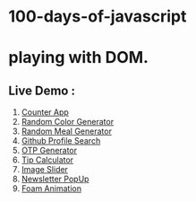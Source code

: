 # 100-days-of-javascript

# playing with DOM.

## Live Demo :

<ol>
  <li><a href="https://counter-app-01.netlify.app/">Counter App</a></li>
  <li><a href="https://color-generator-02.netlify.app/">Random Color Generator</a></li>
  <li><a href="https://cook-random-food.netlify.app/">Random Meal Generator</a></li>
  <li><a href="https://your-github-profile.netlify.app/">Github Profile Search</a></li>
  <li><a href="https://otp-generator-app.netlify.app/">OTP Generator</a></li>
  <li><a href="https://tip-calculator-js-06.netlify.app/">Tip Calculator</a></li>
  <li><a href="https://img-slider-js-07.netlify.app/">Image Slider</a></li>
  <li><a href="https://newsletter-popup-js.netlify.app/">Newsletter PopUp</a></li>
  <li><a href="https://form-animate-js.netlify.app/">Foam Animation</a></li>
</ol>
